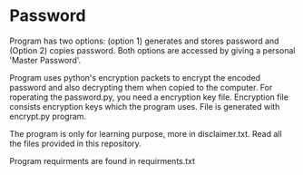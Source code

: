 # Password

Program has two options: (option 1) generates and stores password and (Option 2) copies password. Both options are accessed by giving a personal 'Master Password'.

Program uses python's encryption packets to encrypt the encoded password and also decrypting them when copied to the computer. For roperating the password.py, you need a encryption key file. Encryption file consists encryption keys which the program uses. File is generated with encrypt.py program.

The program is only for learning purpose, more in disclaimer.txt. Read all the files provided in this repository.

Program requirments are found in requirments.txt
